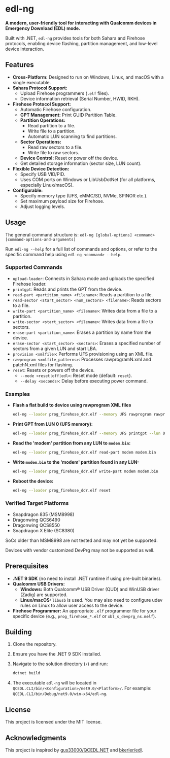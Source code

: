 # edl-ng

**A modern, user-friendly tool for interacting with Qualcomm devices in Emergency Download (EDL) mode.**

Built with .NET, `edl-ng` provides tools for both Sahara and Firehose protocols, enabling device flashing, partition management, and low-level device interaction.

## Features

* **Cross-Platform:** Designed to run on Windows, Linux, and macOS with a single executable.
* **Sahara Protocol Support:**
  * Upload Firehose programmers (`.elf` files).
  * Device information retrieval (Serial Number, HWID, RKH).
* **Firehose Protocol Support:**
  * Automatic Firehose configuration.
  * **GPT Management:** Print GUID Partition Table.
  * **Partition Operations:**
    * Read partition to a file.
    * Write file to a partition.
    * Automatic LUN scanning to find partitions.
  * **Sector Operations:**
    * Read raw sectors to a file.
    * Write file to raw sectors.
  * **Device Control:** Reset or power off the device.
  * Get detailed storage information (sector size, LUN count).
* **Flexible Device Detection:**
  * Specify USB VID/PID.
  * Uses COM ports on Windows or LibUsbDotNet (for all platforms, especially Linux/macOS).
* **Configurable:**
  * Specify memory type (UFS, eMMC/SD, NVMe, SPINOR etc.).
  * Set maximum payload size for Firehose.
  * Adjust logging levels.

## Usage

The general command structure is:
`edl-ng [global-options] <command> [command-options-and-arguments]`

Run `edl-ng --help` for a full list of commands and options, or refer to the specific command help using `edl-ng <command> --help`.

### Supported Commands

* `upload-loader`: Connects in Sahara mode and uploads the specified Firehose loader.
* `printgpt`: Reads and prints the GPT from the device.
* `read-part <partition_name> <filename>`: Reads a partition to a file.
* `read-sector <start_sector> <num_sectors> <filename>`: Reads sectors to a file.
* `write-part <partition_name> <filename>`: Writes data from a file to a partition.
* `write-sector <start_sector> <filename>`: Writes data from a file to sectors.
* `erase-part <partition_name>`: Erases a partition by name from the device.
* `erase-sector <start_sector> <sectors>`: Erases a specified number of sectors from a given LUN and start LBA.
* `provision <xmlfile>`: Performs UFS provisioning using an XML file.
* `rawprogram <xmlfile_patterns>`: Processes rawprogramN.xml and patchN.xml files for flashing.
* `reset`: Resets or powers off the device.
  * `--mode <reset|off|edl>`: Reset mode (default: `reset`).
  * `--delay <seconds>`: Delay before executing power command.

### Examples

* **Flash a flat build to device using rawprogram XML files**

    ```bash
    edl-ng --loader prog_firehose_ddr.elf --memory UFS rawprogram rawprogram*.xml patch*.xml
    ```

* **Print GPT from LUN 0 (UFS memory):**

    ```bash
    edl-ng --loader prog_firehose_ddr.elf --memory UFS printgpt --lun 0
    ```

* **Read the 'modem' partition from any LUN to `modem.bin`:**

    ```bash
    edl-ng --loader prog_firehose_ddr.elf read-part modem modem.bin
    ```

* **Write `modem.bin` to the 'modem' partition found in any LUN:**

    ```bash
    edl-ng --loader prog_firehose_ddr.elf write-part modem modem.bin
    ```

* **Reboot the device:**

    ```bash
    edl-ng --loader prog_firehose_ddr.elf reset
    ```

### Verified Target Platforms

* Snapdragon 835 (MSM8998)
* Dragonwing QCS6490
* Dragonwing QCS8550
* Snapdragon X Elite (SC8380)

SoCs older than MSM8998 are not tested and may not yet be supported.

Devices with vendor customized DevPrg may not be supported as well.

## Prerequisites

* **.NET 9 SDK** (no need to install .NET runtime if using pre-built binaries).
* **Qualcomm USB Drivers:**
  * **Windows:** Both Qualcomm® USB Driver (QUD) and WinUSB driver (Zadig) are supported.
  * **Linux/macOS:** `libusb` is used. You may also need to configure udev rules on Linux to allow user access to the device.
* **Firehose Programmer:** An appropriate `.elf` programmer file for your specific device (e.g., `prog_firehose_*.elf` or `xbl_s_devprg_ns.melf`).

## Building

1. Clone the repository.
2. Ensure you have the .NET 9 SDK installed.
3. Navigate to the solution directory (`/`) and run:

    ```bash
    dotnet build
    ```

4. The executable `edl-ng` will be located in `QCEDL.CLI/bin/<Configuration>/net9.0/<Platform>/`. For example: `QCEDL.CLI/bin/Debug/net9.0/win-x64/edl-ng`.

## License

This project is licensed under the MIT license.

## Acknowledgments

This project is inspired by [gus33000/QCEDL.NET](https://github.com/gus33000/QCEDL.NET) and [bkerler/edl](https://github.com/bkerler/edl).
